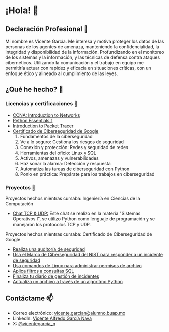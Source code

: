 # ¡Hola! 👋

## Declaración Profesional 💼
Mi nombre es Vicente García. Me interesa y motiva proteger los datos de las personas de los agentes de amenaza, manteniendo la confidencialidad, la integridad y disponibilidad de la información. Profundizando en el monitoreo de los sistemas y la información, y las técnicas de defensa contra ataques cibernéticos. Utilizando la comunicación y el trabajo en equipo me permitiría actuar con rapidez y eficacia en situaciones críticas, con un enfoque ético y alineado al cumplimiento de las leyes.

## ¿Qué he hecho? 🤔

### Licencias y certificaciones 📜
- [CCNA: Introduction to Networks](https://github.com/vicentegarcia-n/licencias-y-certificaciones/blob/main/Vicente%20AlfredoGarcia%20Nava-20CCNA1%20Ver7%20Pri-certificate.pdf)
- [Python Essentials 1](https://github.com/vicentegarcia-n/licencias-y-certificaciones/blob/main/Python_Essentials_1_certificate_vicente-garcian-alumno-buap-mx_c724b2fd-0cde-4e21-988e-9d9148f7669c.pdf)
- [Introduction to Packet Tracer](https://github.com/vicentegarcia-n/licencias-y-certificaciones/blob/main/Introduction_to_Packet_Tracer_certificate_vicente-garcian-alumno-buap-mx_0d72de25-ed60-4145-80b7-335cf6c438b2.pdf)
- [Certificado de Ciberseguridad de Google](https://github.com/vicentegarcia-n/licencias-y-certificaciones/blob/main/Coursera%20DDYR0QTF9BH2.pdf)
  1. Fundamentos de la ciberseguridad
  2. Ve a lo seguro: Gestiona los riesgos de seguridad
  3. Conexión y protección: Redes y seguridad de redes
  4. Herramientas del oficio: Linux y SQL
  5. Activos, amenazas y vulnerabilidades
  6. Haz sonar la alarma: Detección y respuesta
  7. Automatiza las tareas de ciberseguridad con Python
  8. Ponlo en práctica: Prepárate para los trabajos en ciberseguridad

### Proyectos 🚀
Proyectos hechos mientras cursaba: Ingeniería en Ciencias de la Computación
- [Chat TCP & UDP:](https://github.com/lilalizzza/Chat) Este chat se realizo en la materia "Sistemas Operativos I", se utilizo Python como lenguaje de programación y se manejaron los protocolos TCP y UDP.

Proyectos hechos mientras cursaba: Certificado de Ciberseguridad de Google
- [Realiza una auditoría de seguridad](https://github.com/vicentegarcia-n/realiza-una-auditoria-de-seguridad)
- [Usa el Marco de Ciberseguridad del NIST para responder a un incidente de seguridad](https://github.com/vicentegarcia-n/usa-el-marco-de-ciberseguridad-del-nist-para-responder-a-un-incidente-de-seguridad)
- [Usa comandos de Linux para administrar permisos de archivo](https://github.com/vicentegarcia-n/usa-comandos-de-linux-para-administrar-permisos-de-archivo)
- [Aplica filtros a consultas SQL](https://github.com/vicentegarcia-n/aplica-filtros-a-consultas-sql)
- [Finaliza tu diario de gestión de incidentes](https://github.com/vicentegarcia-n/finaliza-tu-diario-de-gestion-de-incidentes)
- [Actualiza un archivo a través de un algoritmo Python](https://github.com/vicentegarcia-n/actualiza-un-archivo-a-traves-de-un-algoritmo-python)

## Contáctame 📫
- Correo electrónico: vicente.garcian@alumno.buap.mx
- LinkedIn: [Vicente Alfredo García Nava](https://www.linkedin.com/in/vicentegarcia-n/)
- X: [@vicentegarcia_n](https://x.com/vicentegarcia_n)
